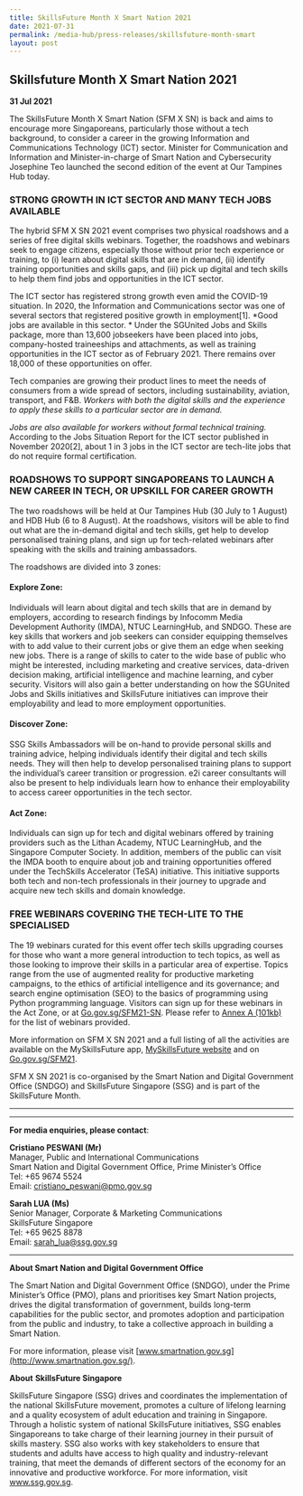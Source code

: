 ```yaml
---
title: SkillsFuture Month X Smart Nation 2021
date: 2021-07-31
permalink: /media-hub/press-releases/skillsfuture-month-smart
layout: post
---
```

## Skillsfuture Month X Smart Nation 2021

**31 Jul 2021**

The SkillsFuture Month X Smart Nation (SFM X SN) is back and aims to encourage more Singaporeans, particularly those without a tech background, to consider a career in the growing Information and Communications Technology (ICT) sector. Minister for Communication and Information and Minister-in-charge of Smart Nation and Cybersecurity Josephine Teo launched the second edition of the event at Our Tampines Hub today.  

### STRONG GROWTH IN ICT SECTOR AND MANY TECH JOBS AVAILABLE
  
The hybrid SFM X SN 2021 event comprises two physical roadshows and a series of free digital skills webinars. Together, the roadshows and webinars seek to engage citizens, especially those without prior tech experience or training, to (i) learn about digital skills that are in demand, (ii) identify training opportunities and skills gaps, and (iii) pick up digital and tech skills to help them find jobs and opportunities in the ICT sector.

The ICT sector has registered strong growth even amid the COVID-19 situation. In 2020, the Information and Communications sector was one of several sectors that registered positive growth in employment[1].  *Good jobs are available in this sector. * Under the SGUnited Jobs and Skills package, more than 13,600 jobseekers have been placed into jobs, company-hosted traineeships and attachments, as well as training opportunities in the ICT sector as of February 2021. There remains over 18,000 of these opportunities on offer.

Tech companies are growing their product lines to meet the needs of consumers from a wide spread of sectors, including sustainability, aviation, transport, and F&B. *Workers with both the digital skills and the experience to apply these skills to a particular sector are in demand.*

*Jobs are also available for workers without formal technical training.* According to the Jobs Situation Report for the ICT sector published in November 2020[2], about 1 in 3 jobs in the ICT sector are tech-lite jobs that do not require formal certification.

### ROADSHOWS TO SUPPORT SINGAPOREANS TO LAUNCH A NEW CAREER IN TECH, OR UPSKILL FOR CAREER GROWTH

The two roadshows will be held at Our Tampines Hub (30 July to 1 August) and HDB Hub (6 to 8 August). At the roadshows, visitors will be able to find out what are the in-demand digital and tech skills, get help to develop personalised training plans, and sign up for tech-related webinars after speaking with the skills and training ambassadors.

The roadshows are divided into 3 zones:

#### Explore Zone: 

Individuals will learn about digital and tech skills that are in demand by employers, according to research findings by Infocomm Media Development Authority (IMDA), NTUC LearningHub, and SNDGO. These are key skills that workers and job seekers can consider equipping themselves with to add value to their current jobs or give them an edge when seeking new jobs. There is a range of skills to cater to the wide base of public who might be interested, including marketing and creative services, data-driven decision making, artificial intelligence and machine learning, and cyber security. Visitors will also gain a better understanding on how the SGUnited Jobs and Skills initiatives and SkillsFuture initiatives can improve their employability and lead to more employment opportunities.

#### Discover Zone: 

SSG Skills Ambassadors will be on-hand to provide personal skills and training advice, helping individuals identify their digital and tech skills needs. They will then help to develop personalised training plans to support the individual’s career transition or progression. e2i career consultants will also be present to help individuals learn how to enhance their employability to access career opportunities in the tech sector.

#### Act Zone: 
Individuals can sign up for tech and digital webinars offered by training providers such as the Lithan Academy, NTUC LearningHub, and the Singapore Computer Society. In addition, members of the public can visit the IMDA booth to enquire about job and training opportunities offered under the TechSkills Accelerator (TeSA) initiative. This initiative supports both tech and non-tech professionals in their journey to upgrade and acquire new tech skills and domain knowledge.

### FREE WEBINARS COVERING THE TECH-LITE TO THE SPECIALISED

The 19 webinars curated for this event offer tech skills upgrading courses for those who want a more general introduction to tech topics, as well as those looking to improve their skills in a particular area of expertise. Topics range from the use of augmented reality for productive marketing campaigns, to the ethics of artificial intelligence and its governance; and search engine optimisation (SEO) to the basics of programming using Python programming language. Visitors can sign up for these webinars in the Act Zone, or at  <a href="http://go.gov.sg/SFM21-SN" target="_blank">Go.gov.sg/SFM21-SN</a>. Please refer to  [Annex A (101kb)](/files/press-releases/2021/SkillsFuture-X-Smart%20Nation-2021-Annex-A.pdf) for the list of webinars provided.

More information on SFM X SN 2021 and a full listing of all the activities are available on the MySkillsFuture app,  <a href="https://www.myskillsfuture.gov.sg/content/portal/en/career-resources/career-resources/education-career-personal-development/skillsfuture-month-2021--explore-your-interest-through-sector-ev.html" target="_blank">MySkillsFuture website</a>  and on  <a href="http://go.gov.sg/SFM21" target="_blank">Go.gov.sg/SFM21</a>.  

SFM X SN 2021 is co-organised by the Smart Nation and Digital Government Office (SNDGO) and SkillsFuture Singapore (SSG) and is part of the SkillsFuture Month.

----------

[^1]: According to the “Labour Market Report First Quarter 2021” published by the Ministry of Manpower on 17 June, 2021.

[^2]: The “Jobs Situation Report 14th  Edition – Infocomm Technology” was published by the Ministry of Manpower on 24 November, 2020.

----------

**For media enquiries, please contact**:

**Cristiano PESWANI (Mr)**<br>
Manager, Public and International Communications<br>
Smart Nation and Digital Government Office, Prime Minister’s Office<br>
Tel: +65 9674 5524<br>
Email:  [cristiano_peswani@pmo.gov.sg](mailto:cristiano_peswani@pmo.gov.sg)

**Sarah LUA (Ms)**<br>
Senior Manager, Corporate & Marketing Communications<br>
SkillsFuture Singapore<br>
Tel: +65 9625 8878<br>
Email: [sarah_lua@ssg.gov.sg](mailto:sarah_lua@ssg.gov.sg)

----------

**About Smart Nation and Digital Government Office**

The Smart Nation and Digital Government Office (SNDGO), under the Prime Minister’s Office (PMO), plans and prioritises key Smart Nation projects, drives the digital transformation of government, builds long-term capabilities for the public sector, and promotes adoption and participation from the public and industry, to take a collective approach in building a Smart Nation.  

For more information, please visit  [www.smartnation.gov.sg](http://www.smartnation.gov.sg/).

**About** **SkillsFuture Singapore**

SkillsFuture Singapore (SSG) drives and coordinates the implementation of the national SkillsFuture movement, promotes a culture of lifelong learning and a quality ecosystem of adult education and training in Singapore. Through a holistic system of national SkillsFuture initiatives, SSG enables Singaporeans to take charge of their learning journey in their pursuit of skills mastery. SSG also works with key stakeholders to ensure that students and adults have access to high quality and industry-relevant training, that meet the demands of different sectors of the economy for an innovative and productive workforce. For more information, visit  <a href="http://www.ssg.gov.sg/" target="_blank">www.ssg.gov.sg</a>.